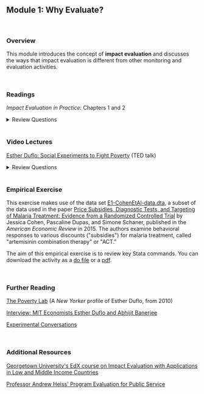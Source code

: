 ## Module 1: Why Evaluate?  

<br>

### Overview  
This module introduces the concept of **impact evaluation** and discusses the ways that impact evaluation is different from other monitoring and evaluation activities. 

<br>

### Readings
_Impact Evaluation in Practice_: Chapters 1 and 2  

<details><summary>Review Questions</summary>
  <br>
  <ol>
  <li>What were the objectives of Mexico's Progresa program? </li>
  <li>How did Progresa impact poor families? </li>
  <li>How is impact evaluation different from other monitoring and evaluation activities? </li> 
  <li>What is the difference between cost-benefit analysis and cost-effectiveness analysis? </li> 
  <li>What are prospective evaluations, and how do they differ from retrospective evaluations? </li>
  <li>According to the authors, why are prospective evaluations more likely to produce credible estimates of program impacts? </li>
  <li>What is the difference between an efficacy study and an effectiveness study? </li>
  <li>What were the inputs and outputs in the Piso Firme project in Mexico?  What was the theory of change? </li>
  <li>What are the steps in a results chain?  </li>
  <li>What does it mean for an outcome variable to be SMART? </li>
  </ol>
</details>

<br>

### Video Lectures  
[Esther Duflo:  Social Experiments to Fight Poverty](https://www.ted.com/talks/esther_duflo_social_experiments_to_fight_poverty?language=en) (TED talk)  

<details><summary>Review Questions</summary>
  <br>
  <ol>
  <li>Why can't we know whether aid given to Africa has reduced poverty? </li>
  <li>How did Professor Duflo and her collaborators attempt to increase vaccination rates in India?  What two policies did they implement, and why did they choose these policies?  What did they find? </li>
  <li>How did the demand for anti-malarial bednets change as a function of price in Kenya?  Were people who paid more for bednets more likely to use them? </li>
  <li>Which policies had the largest impact on educational attainment per dollar spent? Why do you think these policies had such a large impact?</li>
  </ol>
</details>

<br>

### Empirical Exercise
This exercise makes use of the data set [E1-CohenEtAl-data.dta](https://pjakiela.github.io/ECON379/exercises/E1-intro/E1-CohenEtAl-data.dta), a subset of the data used in the paper [Price Subsidies, Diagnostic Tests, and Targeting of Malaria Treatment: Evidence from a Randomized Controlled Trial](https://www.aeaweb.org/articles?id=10.1257/aer.20130267) by Jessica Cohen, Pascaline Dupas, and Simone Schaner, published in the _American Economic Review_ in 2015.  The authors examine behavioral responses to various discounts ("subsidies") for malaria treatment, called "artemisinin combination therapy" or "ACT."

The aim of this empirical exercise is to review key Stata commands.  You can download the activity as a [do file](https://pjakiela.github.io/ECON379/exercises/E1-intro/E1-questions.do) or a [pdf](https://pjakiela.github.io/ECON379/exercises/E1-intro/E1-questions.pdf).

<br>

### Further Reading

[The Poverty Lab](https://www.newyorker.com/magazine/2010/05/17/the-poverty-lab) (A _New Yorker_ profile of Esther Duflo, from 2010)  

[Interview: MIT Economists Esther Duflo and Abhijit Banerjee](http://philanthropyaction.com/articles/interview_mit_economists_esther_duflo_and_abhijit_banerjee/)  

[Experimental Conversations](https://www.econ-versations.com/)  

<br>

### Additional Resources
[Georgetown University's EdX course on Impact Evaluation with Applications in Low and Middle Income Countries](https://www.edx.org/course/impact-evaluation-methods-with-applications-in-low-and-middle-income-countries)  

[Professor Andrew Heiss' Program Evaluation for Public Service](https://evalsp20.classes.andrewheiss.com/)  
